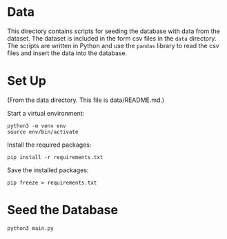 # Data

This directory contains scripts for seeding the database with data from the dataset. The dataset is included in the form csv files in the `data` directory. The scripts are written in Python and use the `pandas` library to read the csv files and insert the data into the database.

# Set Up

(From the data directory. This file is data/README.md.)

Start a virtual environment:

```
python3 -m venv env
source env/bin/activate
```

Install the required packages:

```
pip install -r requirements.txt
```

Save the installed packages:

```
pip freeze > requirements.txt
```

# Seed the Database

```
python3 main.py
```
